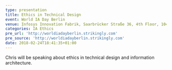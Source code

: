 ```yaml
---
type: presentation
title: Ethics in Technical Design
event: World IA Day Berlin
venue: Infosys Innovation Fabrik, Saarbrücker Straße 36, 4th Floor, 10405 Berlin, Germany
categories: IA Ethics
pre_url: 'http://worldiadayberlin.strikingly.com'
pre_source: 'http://worldiadayberlin.strikingly.com'
date: 2018-02-24T18:41:35+01:00
---
```

Chris will be speaking about ethics in technical design and information architecture.

